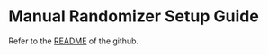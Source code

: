 # Manual Randomizer Setup Guide

Refer to the [README](https://github.com/empathy-mp3/Inscryption-manual-AP?tab=readme-ov-file#inscryption-manual-randomizer-guide) of the github.